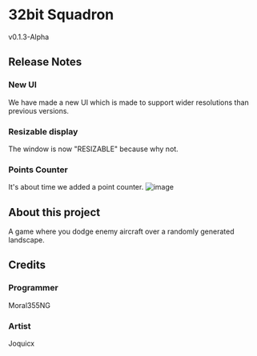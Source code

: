 # 32bit Squadron
v0.1.3-Alpha
## Release Notes
### New UI
We have made a new UI which is made to support wider resolutions than previous versions.
### Resizable display
The window is now "RESIZABLE" because why not.
### Points Counter
It's about time we added a point counter.
![image](https://github.com/user-attachments/assets/50ce6a0c-c565-48bc-976c-882a49f03f0c)

## About this project
A game where you dodge enemy aircraft over a randomly generated landscape.
## Credits
### Programmer
Moral355NG
### Artist
Joquicx
